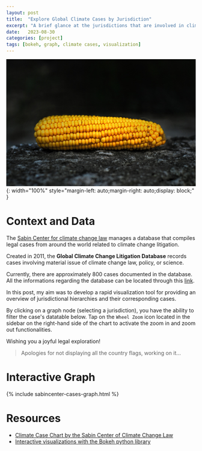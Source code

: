 ```yaml
---
layout: post
title:  "Explore Global Climate Cases by Jurisdiction"
excerpt: "A brief glance at the jurisdictions that are involved in climate change litigation, based on the cases recorded in the Sabin Center database"
date:   2023-08-30
categories: [project]
tags: [bokeh, graph, climate cases, visualization]
---
```


![Corn photo](/assets/2023-08-30/corn.jpg){: width="100%" style="margin-left: auto;margin-right: auto;display: block;"  }

# Context and Data
The [Sabin Center for climate change law](https://climate.law.columbia.edu/) manages a database that compiles legal cases from around the world related to climate change litigation.

Created in 2011, the **Global Climate Change Litigation Database** records cases involving material issue of climate change law, policy, or science.

Currently, there are approximately 800 cases documented in the database. All the informations regarding the database can be located through this [link](https://climatecasechart.com/about/).

In this post, my aim was to develop a rapid visualization tool for providing an overview of jurisdictional hierarchies and their corresponding cases.

By clicking on a graph node (selecting a jurisdiction), you have the ability to filter the case's datatable below.
Tap on the `Wheel Zoom` icon located in the sidebar on the right-hand side of the chart to activate the zoom in and zoom out functionalities.

Wishing you a joyful legal exploration!

> Apologies for not displaying all the country flags, working on it...

# Interactive Graph

{% include sabincenter-cases-graph.html %}

# Resources
* [Climate Case Chart by the Sabin Center of Climate Change Law](https://climatecasechart.com)
* [Interactive visualizations with the Bokeh python library](https://bokeh.org/)